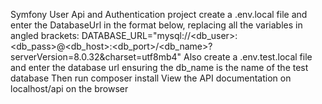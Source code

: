 Symfony User Api and Authentication project
create a .env.local file and enter the DatabaseUrl in the format below, replacing all the variables in angled brackets:
DATABASE_URL="mysql://<db_user>:<db_pass>@<db_host>:<db_port>/<db_name>?serverVersion=8.0.32&charset=utf8mb4"
Also create a .env.test.local file and enter the database url ensuring the db_name is the name of the test database
Then run composer install
View the API documentation on localhost/api on the browser
